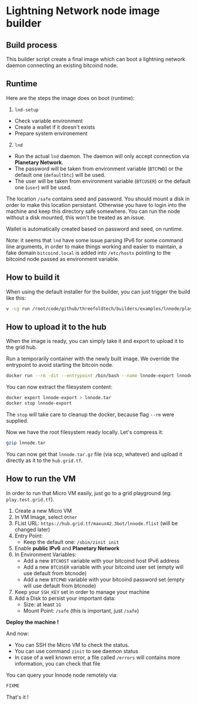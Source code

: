 # Lightning Network node image builder

## Build process

This builder script create a final image which can boot a lightning network daemon connecting an existing bitcoind
node.

## Runtime

Here are the steps the image does on boot (runtime):

1. `lnd-setup`
  - Check variable environment
  - Create a wallet if it doesn't exists
  - Prepare system environement
2. `lnd`
  - Run the actual `lnd` daemon. The daemon will only accept connection via **Planetary Network**.
  - The password will be taken from environment variable (`BTCPWD`) or the default one (`defaultbtc`) will be used.
  - The user will be taken from environment variable (`BTCUSER`) or the default one (`user`) will be used.

The location `/safe` contains seed and password. You should mount a disk in order to make this location persistant.
Otherwise you have to login into the machine and keep this directory safe somewhere. You can run the node without
a disk mounted, this won't be treated as an issue.

Wallet is automatically created based on password and seed, on runtime.

Note: it seems that `lnd` have some issue parsing IPv6 for some command line arguments, in order to make things
working and easier to maintain, a fake domain `bitcoind.local` is added into `/etc/hosts` pointing to the bitcoind
node passed as environment variable.

## How to build it

When using the default installer for the builder, you can just trigger the build like this:
```sh
v -cg run /root/code/github/threefoldtech/builders/examples/lnnode/play_lnnode.v
```

## How to upload it to the hub

When the image is ready, you can simply take it and export to upload it to the grid hub.

Run a temporarily container with the newly built image. We override the entrypoint to avoid starting the bitcoin node.
```sh
docker run --rm -dit --entrypoint /bin/bash --name lnnode-export lnnode
```

You can now extract the filesystem content:
```sh
docker export lnnode-export > lnnode.tar
docker stop lnnode-export
```

The `stop` will take care to cleanup the docker, because flag `--rm` were supplied.

Now we have the root filesystem ready locally. Let's compress it:
```sh
gzip lnnode.tar
```

You can now get that `lnnode.tar.gz` file (via scp, whatever) and upload it directly as it to the `hub.grid.tf`.

## How to run the VM

In order to run that Micro VM easily, just go to a grid playground (eg: `play.test.grid.tf`).

1. Create a new Micro VM
2. In VM Image, select `Other`
3. FList URL: `https://hub.grid.tf/maxux42.3bot/lnnode.flist` (will be changed later)
4. Entry Point:
    - Keep the default one: `/sbin/zinit init`
5. Enable **public IPv6** and **Planetary Network**
6. In Environment Variables:
    - Add a new `BTCHOST` variable with your bitcoind host IPv6 address
    - Add a new `BTCUSER` variable with your bitcoind user set (empty will use default from btcnode)
    - Add a new `BTCPWD` variable with your bitcoind password set (empty will use default from btcnode)
7. Keep your `SSH_KEY` set in order to manage your machine
8. Add a Disk to persist your important data:
    - Size: at least `1G`
    - Mount Point: `/safe` (this is important, just `/safe`)

**Deploy the machine !**

And now:
- You can SSH the Micro VM to check the status.
- You can use command `zinit` to see daemon status
- In case of a well known error, a file called `/errors` will contains more information, you can check that file

You can query your lnnode node remotely via:
```sh
FIXME
```

That's it !
